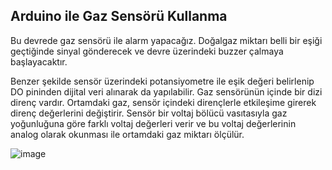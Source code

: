 ## Arduino ile Gaz Sensörü Kullanma

Bu devrede gaz sensörü ile alarm yapacağız. Doğalgaz miktarı belli bir eşiği geçtiğinde sinyal gönderecek ve devre üzerindeki buzzer çalmaya başlayacaktır.

Benzer şekilde sensör üzerindeki potansiyometre ile eşik değeri belirlenip DO pininden dijital veri alınarak da yapılabilir.
Gaz sensörünün içinde bir dizi direnç vardır. Ortamdaki gaz, sensör içindeki dirençlerle etkileşime girerek direnç değerlerini değiştirir. Sensör bir voltaj bölücü vasıtasıyla gaz yoğunluğuna göre farklı voltaj değerleri verir ve bu voltaj değerlerinin analog olarak okunması ile ortamdaki gaz miktarı ölçülür.



![image](https://user-images.githubusercontent.com/111511331/191029573-5cfc9c2e-5952-4217-8196-d7c6080ff05b.png)
